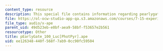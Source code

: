 ```yaml
---
content_type: resource
description: This special file contains information regarding pearlygate 100.
file: https://ol-ocw-studio-app-qa.s3.amazonaws.com/courses/7-15-experimental-molecular-genetics-spring-2015/ee126348440f568f7ab90cc90fc59504_pEarlyGate_100_Luc-PhotPyr.ape
file_type: audio/x-ape
parent_uid: 49d523eb-e0bf-aea9-58bf-f53657e2b561
resourcetype: Other
title: pEarlyGate_100_Luc[PhotPyr].ape
uid: ee126348-440f-568f-7ab9-0cc90fc59504
---
```

